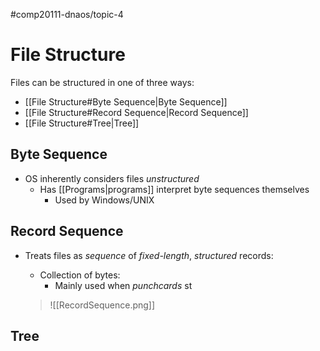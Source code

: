 #comp20111-dnaos/topic-4 
# File Structure

Files can be structured in one of three ways:
- [[File Structure#Byte Sequence|Byte Sequence]]
- [[File Structure#Record Sequence|Record Sequence]]
- [[File Structure#Tree|Tree]]

## Byte Sequence

- OS inherently considers files *unstructured*
	- Has [[Programs|programs]] interpret byte sequences themselves
		- Used by Windows/UNIX
	
## Record Sequence

- Treats files as *sequence* of *fixed-length*, *structured* records:
	- Collection of bytes:
		- Mainly used when *punchcards* st

	>![[RecordSequence.png]]

## Tree